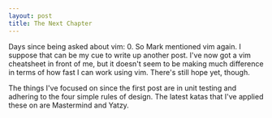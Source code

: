 ```yaml
---
layout: post
title: The Next Chapter
---
```


Days since being asked about vim: 0. So Mark mentioned vim again. I suppose that can be my cue to write up another post. I've now got a vim cheatsheet in front of me, but it doesn't seem to be making much difference in terms of how fast I can work using vim. There's still hope yet, though.

The things I've focused on since the first post are in unit testing and adhering to the four simple rules of design. The latest katas that I've applied these on are Mastermind and Yatzy.

